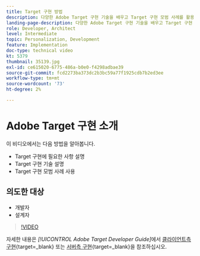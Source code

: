 ```yaml
---
title: Target 구현 방법
description: 다양한 Adobe Target 구현 기술을 배우고 Target 구현 모범 사례를 활용합니다.
landing-page-description: 다양한 Adobe Target 구현 기술을 배우고 Target 구현 모범 사례를 활용합니다.
role: Developer, Architect
level: Intermediate
topic: Personalization, Development
feature: Implementation
doc-type: technical video
kt: 5379
thumbnail: 35139.jpg
exl-id: ce615020-6775-486a-b0e0-f4298adbae39
source-git-commit: fcd2273ba373dc2b3bc59a77f1925cdb7b2ed3ee
workflow-type: tm+mt
source-wordcount: '73'
ht-degree: 2%

---
```


# Adobe Target 구현 소개

이 비디오에서는 다음 방법을 알아봅니다.

* Target 구현에 필요한 사항 설명
* Target 구현 기술 설명
* Target 구현 모범 사례 사용

## 의도한 대상

* 개발자
* 설계자

>[!VIDEO](https://video.tv.adobe.com/v/35139/?quality=12)

자세한 내용은 *[!UICONTROL Adobe Target Developer Guide]*&#x200B;에서 [클라이언트측 구현](https://experienceleague.adobe.com/docs/target-dev/developer/client-side/overview.html){target=_blank} 또는 [서버측 구현](https://experienceleague.adobe.com/docs/target-dev/developer/server-side/server-side-overview.html){target=_blank}을 참조하십시오.

